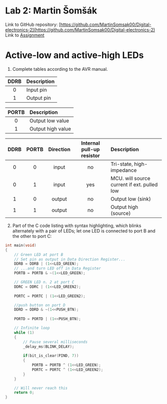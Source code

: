 # Lab 2: Martin Šomšák
Link to GitHub repository: [https://github.com/MartinSomsak00/Digital-electronics-2](https://github.com/MartinSomsak00/Digital-electronics-2)
Link to [Assignment](https://github.com/MartinSomsak00/Digital-electronics-2/blob/main/Labs/02-leds/README.md)

# Active-low and active-high LEDs

1. Complete tables according to the AVR manual.

| **DDRB** | **Description** |
| :-: | :-- |
| 0 | Input pin |
| 1 | Output pin|

| **PORTB** | **Description** |
| :-: | :-- |
| 0 | Output low value |
| 1 | Output high value|

| **DDRB** | **PORTB** | **Direction** | **Internal pull-up resistor** | **Description** |
| :-: | :-: | :-: | :-: | :-- |
| 0 | 0 | input | no | Tri-state, high-impedance |
| 0 | 1 | input | yes | MCU. will source current if ext. pulled low |
| 1 | 0 | output | no | Output low (sink) |
| 1 | 1 | output | no| Output high (source) |

2. Part of the C code listing with syntax highlighting, which blinks alternately with a pair of LEDs; let one LED is connected to port B and the other to port C:

```c
int main(void)
{
	// Green LED at port B
	// Set pin as output in Data Direction Register...
	DDRB = DDRB | (1<<LED_GREEN);
	// ...and turn LED off in Data Register
	PORTB = PORTB & ~(1<<LED_GREEN);

	// GREEN LED n. 2 at port C
	DDRC = DDRC | (1<<LED_GREEN2);
	
	PORTC = PORTC | (1<<LED_GREEN2);

	//push button on port D
	DDRD = DDRD & ~(1<<PUSH_BTN);
	
	PORTD = PORTD | (1<<PUSH_BTN);

	// Infinite loop
	while (1)
	{
		// Pause several milliseconds
		_delay_ms(BLINK_DELAY);
	
		if(bit_is_clear(PIND, 7))
		{
			PORTB = PORTB ^ (1<<LED_GREEN);
			PORTC = PORTC ^ (1<<LED_GREEN2);
		}
	}

    // Will never reach this
    return 0;
}
```
